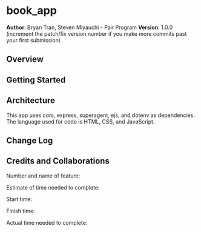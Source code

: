 # book_app

**Author**: Bryan Tran, Steven Miyauchi - Pair Program
**Version**: 1.0.0 (increment the patch/fix version number if you make more commits past your first submission)

## Overview
<!-- Provide a high level overview of what this application is and why you are building it, beyond the fact that it's an assignment for this class. (i.e. What's your problem domain?) -->


## Getting Started
<!-- What are the steps that a user must take in order to build this app on their own machine and get it running? -->


## Architecture
<!-- Provide a detailed description of the application design. What technologies (languages, libraries, etc) you're using, and any other relevant design information. -->
This app uses cors, express, superagent, ejs, and dotenv as dependencies. The language used for code is HTML, CSS, and JavaScript.

## Change Log
<!-- Use this area to document the iterative changes made to your application as each feature is successfully implemented. Use time stamps. Here's an examples:

01-01-2001 4:59pm - Application now has a fully-functional express server, with a GET route for the location resource. -->

<!-- 12/10/2019 10:44am - Application has been deployed to Heroku -->


## Credits and Collaborations
<!-- Give credit (and a link) to other people or resources that helped you build this application. -->

Number and name of feature: 

Estimate of time needed to complete: 

Start time: 

Finish time: 

Actual time needed to complete: 
